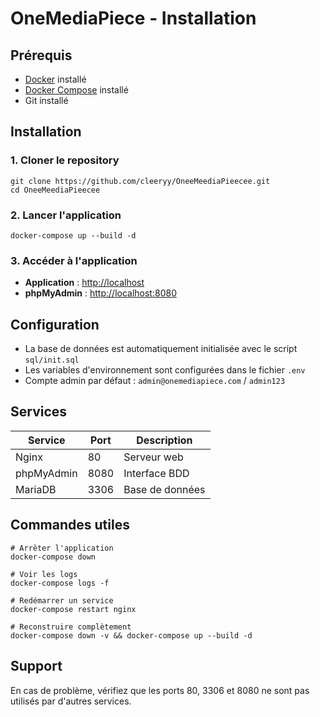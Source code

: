 # OneMediaPiece - Installation

## Prérequis

- [Docker](https://docs.docker.com/get-docker/) installé
- [Docker Compose](https://docs.docker.com/compose/install/) installé
- Git installé

## Installation

### 1. Cloner le repository

```
git clone https://github.com/cleeryy/OneeMeediaPieecee.git
cd OneeMeediaPieecee
```

### 2. Lancer l'application

```
docker-compose up --build -d
```

### 3. Accéder à l'application

- **Application** : [http://localhost](http://localhost)
- **phpMyAdmin** : [http://localhost:8080](http://localhost:8080)

## Configuration

- La base de données est automatiquement initialisée avec le script `sql/init.sql`
- Les variables d'environnement sont configurées dans le fichier `.env`
- Compte admin par défaut : `admin@onemediapiece.com` / `admin123`

## Services

| Service    | Port | Description     |
| ---------- | ---- | --------------- |
| Nginx      | 80   | Serveur web     |
| phpMyAdmin | 8080 | Interface BDD   |
| MariaDB    | 3306 | Base de données |

## Commandes utiles

```
# Arrêter l'application
docker-compose down

# Voir les logs
docker-compose logs -f

# Redémarrer un service
docker-compose restart nginx

# Reconstruire complètement
docker-compose down -v && docker-compose up --build -d
```

## Support

En cas de problème, vérifiez que les ports 80, 3306 et 8080 ne sont pas utilisés par d'autres services.
